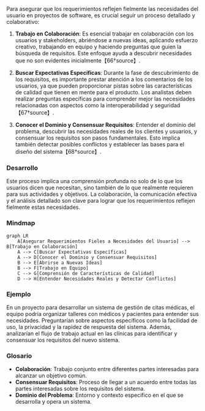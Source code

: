Para asegurar que los requerimientos reflejen fielmente las necesidades del usuario en proyectos de software, es crucial seguir un proceso detallado y colaborativo:

1. **Trabajo en Colaboración**: Es esencial trabajar en colaboración con los usuarios y stakeholders, abriéndose a nuevas ideas, aplicando esfuerzo creativo, trabajando en equipo y haciendo preguntas que guíen la búsqueda de requisitos. Este enfoque ayuda a descubrir necesidades que no son evidentes inicialmente【66†source】.

2. **Buscar Expectativas Específicas**: Durante la fase de descubrimiento de los requisitos, es importante prestar atención a los comentarios de los usuarios, ya que pueden proporcionar pistas sobre las características de calidad que tienen en mente para el producto. Los analistas deben realizar preguntas específicas para comprender mejor las necesidades relacionadas con aspectos como la interoperabilidad y seguridad【67†source】.

3. **Conocer el Dominio y Consensuar Requisitos**: Entender el dominio del problema, descubrir las necesidades reales de los clientes y usuarios, y consensuar los requisitos son pasos fundamentales. Esto implica también detectar posibles conflictos y establecer las bases para el diseño del sistema【68†source】.

### Desarrollo
Este proceso implica una comprensión profunda no solo de lo que los usuarios dicen que necesitan, sino también de lo que realmente requieren para sus actividades y objetivos. La colaboración, la comunicación efectiva y el análisis detallado son clave para lograr que los requerimientos reflejen fielmente estas necesidades.

### Mindmap
```mermaid
graph LR
    A[Asegurar Requerimientos Fieles a Necesidades del Usuario] --> B[Trabajo en Colaboración]
    A --> C[Buscar Expectativas Específicas]
    A --> D[Conocer el Dominio y Consensuar Requisitos]
    B --> E[Abrirse a Nuevas Ideas]
    B --> F[Trabajo en Equipo]
    C --> G[Comprensión de Características de Calidad]
    D --> H[Entender Necesidades Reales y Detectar Conflictos]
```

### Ejemplo
En un proyecto para desarrollar un sistema de gestión de citas médicas, el equipo podría organizar talleres con médicos y pacientes para entender sus necesidades. Preguntarían sobre aspectos específicos como la facilidad de uso, la privacidad y la rapidez de respuesta del sistema. Además, analizarían el flujo de trabajo actual en las clínicas para identificar y consensuar los requisitos del nuevo sistema.

### Glosario
- **Colaboración**: Trabajo conjunto entre diferentes partes interesadas para alcanzar un objetivo común.
- **Consensuar Requisitos**: Proceso de llegar a un acuerdo entre todas las partes interesadas sobre los requisitos del sistema.
- **Dominio del Problema**: Entorno y contexto específico en el que se desarrolla y opera un sistema.